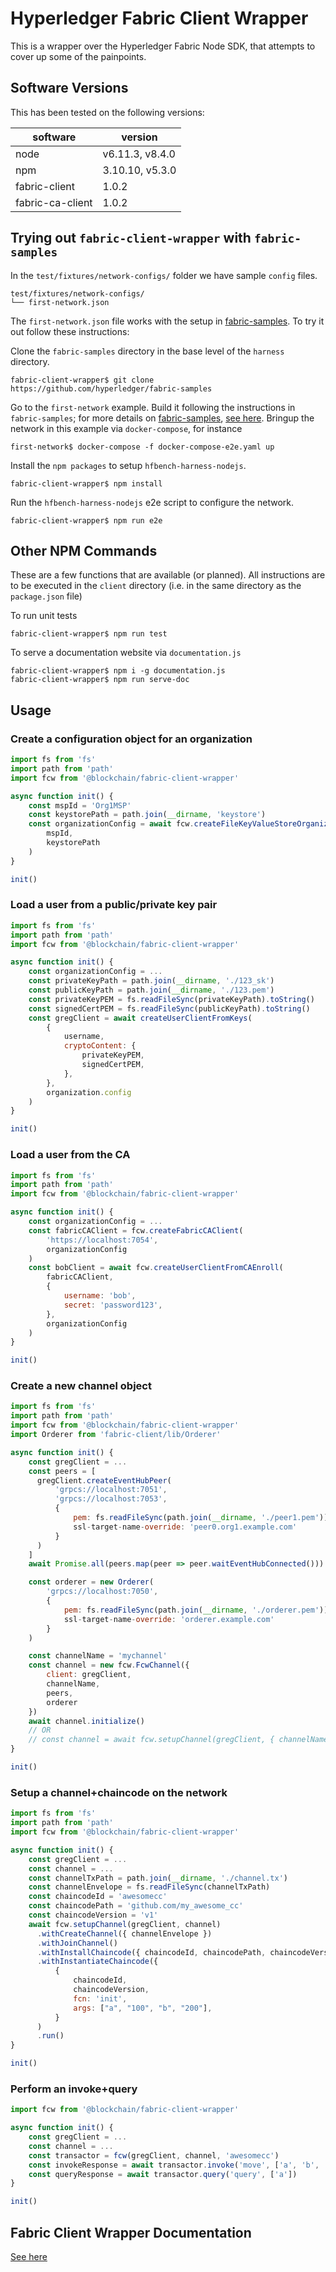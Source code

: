 # Hyperledger Fabric Client Wrapper

This is a wrapper over the Hyperledger Fabric Node SDK, that attempts to cover up some of the painpoints.

## Software Versions

This has been tested on the following versions:

| software| version  |
|---------|----------|
| node |  v6.11.3, v8.4.0  |
| npm | 3.10.10, v5.3.0 |
| fabric-client | 1.0.2 |
| fabric-ca-client | 1.0.2 |


## Trying out `fabric-client-wrapper` with `fabric-samples`

In the `test/fixtures/network-configs/` folder we have sample `config` files.
```
test/fixtures/network-configs/
└── first-network.json
```

The `first-network.json` file works with the setup in
[fabric-samples](https://github.com/hyperledger/fabric-samples). To try it out
follow these instructions:

Clone the `fabric-samples` directory in the base level of the `harness`
   directory.
```
fabric-client-wrapper$ git clone https://github.com/hyperledger/fabric-samples
```

Go to the `first-network` example. Build it following the instructions in
`fabric-samples`; for more details on [fabric-samples](https://github.com/hyperledger/fabric-samples), [see here](./FABRIC_SAMPLES.md).
Bringup the network in this example via `docker-compose`, for
instance
```
first-network$ docker-compose -f docker-compose-e2e.yaml up
```

Install the `npm packages` to setup `hfbench-harness-nodejs`.
```
fabric-client-wrapper$ npm install
```

Run the `hfbench-harness-nodejs` e2e script to configure the network.
```
fabric-client-wrapper$ npm run e2e
```


## Other NPM Commands

These are a few functions that are available (or planned).
All instructions are to be executed in the `client` directory (i.e. in the same
directory as the `package.json` file)

To run unit tests
```
fabric-client-wrapper$ npm run test
```

To serve a documentation website via `documentation.js`
```
fabric-client-wrapper$ npm i -g documentation.js
fabric-client-wrapper$ npm run serve-doc
```

## Usage

### Create a configuration object for an organization
```JavaScript
import fs from 'fs'
import path from 'path'
import fcw from '@blockchain/fabric-client-wrapper'

async function init() {
    const mspId = 'Org1MSP'
    const keystorePath = path.join(__dirname, 'keystore')
    const organizationConfig = await fcw.createFileKeyValueStoreOrganizationConfig(
        mspId,
        keystorePath
    )
}

init()
```

### Load a user from a public/private key pair
```JavaScript
import fs from 'fs'
import path from 'path'
import fcw from '@blockchain/fabric-client-wrapper'

async function init() {
    const organizationConfig = ...
    const privateKeyPath = path.join(__dirname, './123_sk')
    const publicKeyPath = path.join(__dirname, './123.pem')
    const privateKeyPEM = fs.readFileSync(privateKeyPath).toString()
    const signedCertPEM = fs.readFileSync(publicKeyPath).toString()
    const gregClient = await createUserClientFromKeys(
        {
            username,
            cryptoContent: {
                privateKeyPEM,
                signedCertPEM,
            },
        },
        organization.config
    )
}

init()
```

### Load a user from the CA
```JavaScript
import fs from 'fs'
import path from 'path'
import fcw from '@blockchain/fabric-client-wrapper'

async function init() {
    const organizationConfig = ...
    const fabricCAClient = fcw.createFabricCAClient(
        'https://localhost:7054',
        organizationConfig
    )
    const bobClient = await fcw.createUserClientFromCAEnroll(
        fabricCAClient,
        {
            username: 'bob',
            secret: 'password123',
        },
        organizationConfig
    )
}

init()
```

### Create a new channel object
```JavaScript
import fs from 'fs'
import path from 'path'
import fcw from '@blockchain/fabric-client-wrapper'
import Orderer from 'fabric-client/lib/Orderer'

async function init() {
    const gregClient = ...
    const peers = [
      gregClient.createEventHubPeer(
          'grpcs://localhost:7051',
          'grpcs://localhost:7053',
          {
              pem: fs.readFileSync(path.join(__dirname, './peer1.pem')).toString(),
              ssl-target-name-override: 'peer0.org1.example.com'
          }
      )
    ]
    await Promise.all(peers.map(peer => peer.waitEventHubConnected()))

    const orderer = new Orderer(
        'grpcs://localhost:7050',
        {
            pem: fs.readFileSync(path.join(__dirname, './orderer.pem')).toString(),
            ssl-target-name-override: 'orderer.example.com'
        }
    )

    const channelName = 'mychannel'
    const channel = new fcw.FcwChannel({
        client: gregClient,
        channelName,
        peers,
        orderer
    })
    await channel.initialize()
    // OR
    // const channel = await fcw.setupChannel(gregClient, { channelName, peers, orderer }).run()
}

init()
```

### Setup a channel+chaincode on the network
```JavaScript
import fs from 'fs'
import path from 'path'
import fcw from '@blockchain/fabric-client-wrapper'

async function init() {
    const gregClient = ...
    const channel = ...
    const channelTxPath = path.join(__dirname, './channel.tx')
    const channelEnvelope = fs.readFileSync(channelTxPath)
    const chaincodeId = 'awesomecc'
    const chaincodePath = 'github.com/my_awesome_cc'
    const chaincodeVersion = 'v1'
    await fcw.setupChannel(gregClient, channel)
      .withCreateChannel({ channelEnvelope })
      .withJoinChannel()
      .withInstallChaincode({ chaincodeId, chaincodePath, chaincodeVersion })
      .withInstantiateChaincode({
          {
              chaincodeId,
              chaincodeVersion,
              fcn: 'init',
              args: ["a", "100", "b", "200"],
          }
      )
      .run()
}

init()
```

### Perform an invoke+query
```JavaScript
import fcw from '@blockchain/fabric-client-wrapper'

async function init() {
    const gregClient = ...
    const channel = ...
    const transactor = fcw(gregClient, channel, 'awesomecc')
    const invokeResponse = await transactor.invoke('move', ['a', 'b', '10'])
    const queryResponse = await transactor.query('query', ['a'])
}

init()
```

## Fabric Client Wrapper Documentation

[See here](./DOCUMENTATION.md)
